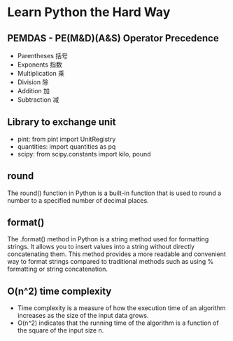 # Learn Python the Hard Way
## PEMDAS - PE(M&D)(A&S) Operator Precedence
- Parentheses 括号
- Exponents 指数
- Multiplication 乘
- Division 除
- Addition 加
- Subtraction 减
## Library to exchange unit
- pint: from pint import UnitRegistry
- quantities: import quantities as pq
- scipy: from scipy.constants import kilo, pound
## round
The round() function in Python is a built-in function that is used to round a number to a specified number of decimal places.
## format()
The .format() method in Python is a string method used for formatting strings. It allows you to insert values into a string without directly concatenating them. This method provides a more readable and convenient way to format strings compared to traditional methods such as using % formatting or string concatenation.
## O(n^2) time complexity
- Time complexity is a measure of how the execution time of an algorithm increases as the size of the input data grows.
- O(n^2) indicates that the running time of the algorithm is a function of the square of the input size n.
